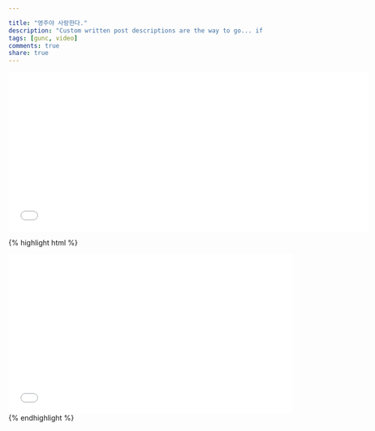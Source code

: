 ```yaml
---

title: "영주야 사랑한다."
description: "Custom written post descriptions are the way to go... if you're not lazy."
tags: [gunc, video]
comments: true
share: true
---
```


<iframe width="710" height="315" src="//www.youtube.com/watch?v=8cAbYEvWcrg&feature=player_detailpage" frameborder="0"> </iframe>
  <p>  </p>
  <p>  </p>
  <p>   </p>



{% highlight html %}
<iframe width="560" height="315" src="//www.youtube.com/embed/SU3kYxJmWuQ" frameborder="0"> </iframe>
{% endhighlight %}
